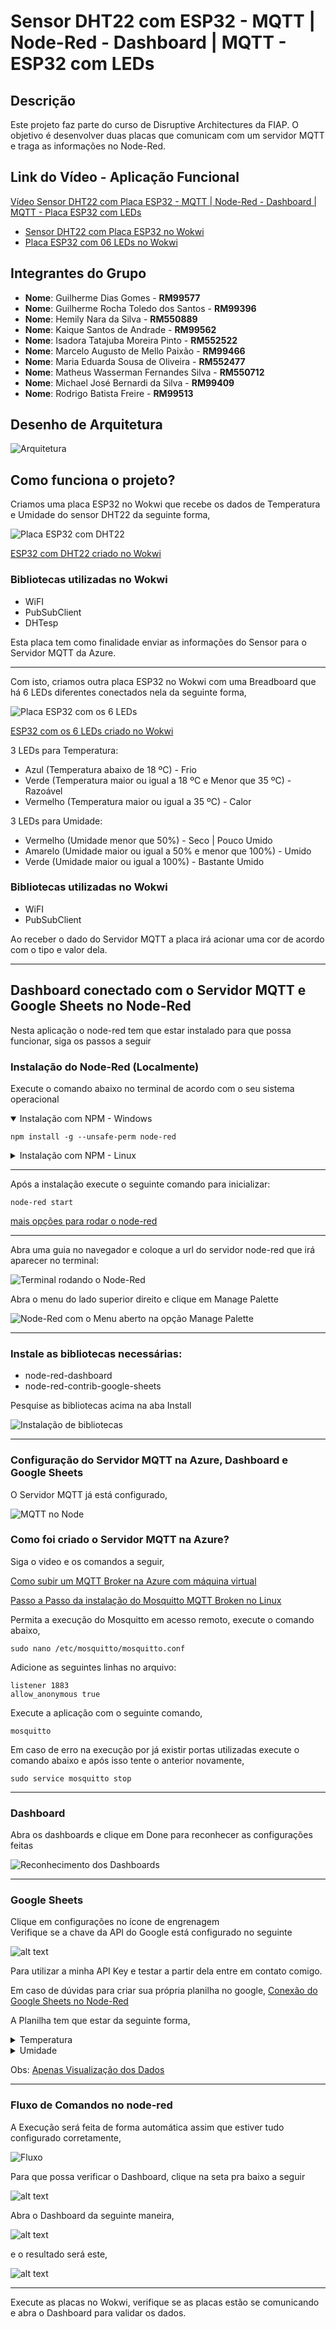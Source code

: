 # Sensor DHT22 com ESP32 - MQTT | Node-Red - Dashboard | MQTT - ESP32 com LEDs

## Descrição
Este projeto faz parte do curso de Disruptive Architectures da FIAP. O objetivo é desenvolver duas placas que comunicam com um servidor MQTT e traga as informações no Node-Red.

## Link do Vídeo - Aplicação Funcional

[Vídeo Sensor DHT22 com Placa ESP32 - MQTT | Node-Red - Dashboard | MQTT - Placa ESP32 com LEDs](https://youtube.com)

- [Sensor DHT22 com Placa ESP32 no Wokwi](https://wokwi.com/projects/412122109943784449)
- [Placa ESP32 com 06 LEDs no Wokwi](https://wokwi.com/projects/412299204852146177)

## Integrantes do Grupo
- **Nome**: Guilherme Dias Gomes - **RM99577** 
- **Nome**: Guilherme Rocha Toledo dos Santos - **RM99396** 
- **Nome**: Hemily Nara da Silva - **RM550889** 
- **Nome**: Kaique Santos de Andrade - **RM99562**
- **Nome**: Isadora Tatajuba Moreira Pinto - **RM552522**
- **Nome**: Marcelo Augusto de Mello Paixão - **RM99466**
- **Nome**: Maria Eduarda Sousa de Oliveira - **RM552477** 
- **Nome**: Matheus Wasserman Fernandes Silva - **RM550712** 
- **Nome**: Michael José Bernardi da Silva - **RM99409** 
- **Nome**: Rodrigo Batista Freire - **RM99513**

## Desenho de Arquitetura

![Arquitetura](desenho_arquitetura_iot.jpg)

## Como funciona o projeto?
Criamos uma placa ESP32 no Wokwi que recebe os dados de Temperatura e Umidade do sensor DHT22 da seguinte forma,

![Placa ESP32 com DHT22](images/image.png)

[ESP32 com DHT22 criado no Wokwi](https://wokwi.com/projects/412122109943784449)

### Bibliotecas utilizadas no Wokwi

- WiFI
- PubSubClient
- DHTesp

Esta placa tem como finalidade enviar as informações do Sensor para o Servidor MQTT da Azure.

---

Com isto, criamos outra placa ESP32 no Wokwi com uma Breadboard que há 6 LEDs diferentes conectados nela da seguinte forma, 

![Placa ESP32 com os 6 LEDs](images/image-1.png)

[ESP32 com os 6 LEDs criado no Wokwi](https://wokwi.com/projects/412299204852146177)

3 LEDs para Temperatura:
- Azul (Temperatura abaixo de 18 ºC) - Frio
- Verde (Temperatura maior ou igual a 18 ºC e Menor que 35 ºC) - Razoável
- Vermelho (Temperatura maior ou igual a 35 ºC) - Calor

3 LEDs para Umidade:
- Vermelho (Umidade menor que 50%) - Seco | Pouco Umido
- Amarelo (Umidade maior ou igual a 50% e menor que 100%) - Umido
- Verde (Umidade maior ou igual a 100%) - Bastante Umido

### Bibliotecas utilizadas no Wokwi

- WiFI
- PubSubClient

Ao receber o dado do Servidor MQTT a placa irá acionar uma cor de acordo com o tipo e valor dela.

---

##  Dashboard conectado com o Servidor MQTT e Google Sheets no Node-Red

Nesta aplicação o node-red tem que estar instalado para que possa funcionar, siga os passos a seguir

### Instalação do Node-Red (Localmente)

Execute o comando abaixo no terminal de acordo com o seu sistema operacional

<details open>
<summary>Instalação com NPM - Windows</summary>

```
npm install -g --unsafe-perm node-red
```
</details>

<details>
<summary>Instalação com NPM - Linux</summary>

```
sudo npm install -g --unsafe-perm node-red
```
</details>

---

Após a instalação execute o seguinte comando para inicializar:
```
node-red start
```

[mais opções para rodar o node-red](https://nodered.org/docs/getting-started/)

---

Abra uma guia no navegador e coloque a url do servidor node-red que irá aparecer no terminal:

![Terminal rodando o Node-Red](images/image-4.png)

Abra o menu do lado superior direito e clique em Manage Palette

![Node-Red com o Menu aberto na opção Manage Palette](images/image-3.png)

---

### Instale as bibliotecas necessárias:

- node-red-dashboard
- node-red-contrib-google-sheets

Pesquise as bibliotecas acima na aba Install

![Instalação de bibliotecas](images/image-5.png)

---

### Configuração do Servidor MQTT na Azure, Dashboard e Google Sheets

O Servidor MQTT já está configurado,

![MQTT no Node](images/image-6.png)

### Como foi criado o Servidor MQTT na Azure?

Siga o video e os comandos a seguir,

[Como subir um MQTT Broker na Azure com máquina virtual](https://youtu.be/8WK06iuX0kA)

[Passo a Passo da instalação do Mosquitto MQTT Broken no Linux](http://www.steves-internet-guide.com/install-mosquitto-linux/)

Permita a execução do Mosquitto em acesso remoto, execute o comando abaixo,

```
sudo nano /etc/mosquitto/mosquitto.conf
```

Adicione as seguintes linhas no arquivo:

```
listener 1883
allow_anonymous true
```

Execute a aplicação com o seguinte comando,

```
mosquitto
```

Em caso de erro na execução por já existir portas utilizadas execute o comando abaixo e após isso tente o anterior novamente,

```
sudo service mosquitto stop
```

---

### Dashboard

Abra os dashboards e clique em Done para reconhecer as configurações feitas

![Reconhecimento dos Dashboards](images/image-8.png)

---

### Google Sheets

Clique em configurações no ícone de engrenagem
<br>
Verifique se a chave da API do Google está configurado no seguinte

![alt text](images/image-9.png)

Para utilizar a minha API Key e testar a partir dela entre em contato comigo.

Em caso de dúvidas para criar sua própria planilha no google,
[Conexão do Google Sheets no Node-Red](https://youtu.be/JKh9qn0fxew)

A Planilha tem que estar da seguinte forma,

<details>
<summary>Temperatura</summary>

![Temperatura](images/temperatura.png)
</details>


<details>
<summary>Umidade</summary>

![Umidade](images/umidade.png)
</details>

Obs: [Apenas Visualização dos Dados](https://docs.google.com/spreadsheets/d/11L64-6b8lClQBAOUwdkERVziib225yAC1vHHEeh9ppo/edit?usp=sharing)

---

### Fluxo de Comandos no node-red

A Execução será feita de forma automática assim que estiver tudo configurado corretamente,

![Fluxo](images/image-2.png)

Para que possa verificar o Dashboard, clique na seta pra baixo a seguir

![alt text](images/image-10.png)

Abra o Dashboard da seguinte maneira,

![alt text](images/image-11.png)

e o resultado será este,

![alt text](images/image-12.png)

---

Execute as placas no Wokwi, verifique se as placas estão se comunicando e abra o Dashboard para validar os dados.
